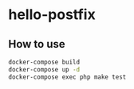 # hello-postfix

## How to use
```sh
docker-compose build
docker-compose up -d
docker-compose exec php make test
```

